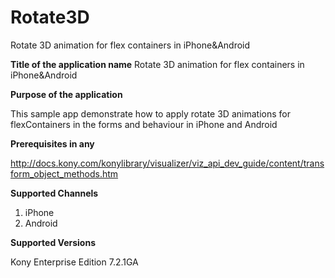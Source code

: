 # Rotate3D
Rotate 3D animation for flex containers in iPhone&amp;Android

**Title of the application name**
Rotate 3D animation for flex containers in iPhone&amp;Android

**Purpose of the application**

This sample app demonstrate how to apply rotate 3D animations for flexContainers in the forms and behaviour in iPhone and Android

**Prerequisites in any**

http://docs.kony.com/konylibrary/visualizer/viz_api_dev_guide/content/transform_object_methods.htm

**Supported Channels**

1. iPhone
2. Android

**Supported Versions**

Kony Enterprise Edition 7.2.1GA
